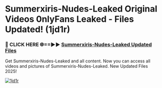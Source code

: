 # Summerxiris-Nudes-Leaked Original Videos 0nlyFans Leaked - Files Updated! (1jd1r)

<h3>🔴 CLICK HERE 🌐==►► <a href="https://tinyurl.com/4mcuefdz" rel="nofollow">Summerxiris-Nudes-Leaked Updated Files</a></h3>

Get Summerxiris-Nudes-Leaked and all content. Now you can access all videos and pictures of Summerxiris-Nudes-Leaked. New Updated Files 2025!

[![1jd1r](https://i.imgur.com/StAQSOY.gif)](https://tinyurl.com/4mcuefdz)
